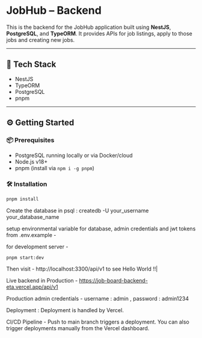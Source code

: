 # JobHub – Backend

This is the backend for the JobHub application built using **NestJS**, **PostgreSQL**, and **TypeORM**. It provides APIs for job listings, apply to those jobs and creating new jobs.

---

## 🧰 Tech Stack

- NestJS
- TypeORM
- PostgreSQL
- pnpm

---

## ⚙️ Getting Started

### 📦 Prerequisites

- PostgreSQL running locally or via Docker/cloud
- Node.js v18+
- pnpm (install via `npm i -g pnpm`)

### 🛠 Installation

```bash
pnpm install
```

Create the database in psql : createdb -U your_username your_database_name

setup environmental variable for database, admin credentials and jwt tokens from .env.example -

for development server - 

```
pnpm start:dev
```

Then visit - http://localhost:3300/api/v1 to see Hello World !!|

Live backend in Production - https://job-board-backend-eta.vercel.app/api/v1

Production admin credentials - username : admin , password : admin1234

Deployment : Deployment is handled by Vercel.

CI/CD Pipeline - Push to main branch triggers a deployment. You can also trigger deployments manually from the Vercel dashboard.
